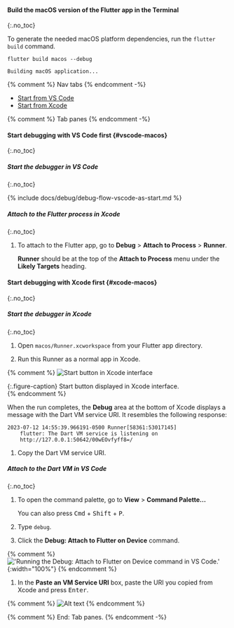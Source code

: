 #### Build the macOS version of the Flutter app in the Terminal
{:.no_toc}

To generate the needed macOS platform dependencies,
run the `flutter build` command.

```console
flutter build macos --debug
```

```console
Building macOS application...
```

{% comment %} Nav tabs {% endcomment -%}
<ul class="nav nav-tabs" id="vscode-to-xcode-macos-setup" role="tablist">
    <li class="nav-item">
        <a class="nav-link active" id="from-vscode-to-xcode-macos-tab" href="#from-vscode-to-xcode-macos" role="tab" aria-controls="from-vscode-to-xcode-macos" aria-selected="true">Start from VS Code</a>
    </li>
    <li class="nav-item">
        <a class="nav-link" id="from-xcode-macos-tab" href="#from-xcode-macos" role="tab" aria-controls="from-xcode-macos" aria-selected="false">Start from Xcode</a>
    </li>
</ul>

{% comment %} Tab panes {% endcomment -%}
<div class="tab-content">

<div class="tab-pane active" id="from-vscode-to-xcode-macos" role="tabpanel" aria-labelledby="from-vscode-to-xcode-macos-tab" markdown="1">

#### Start debugging with VS Code first {#vscode-macos}
{:.no_toc}

##### Start the debugger in VS Code
{:.no_toc}

{% include docs/debug/debug-flow-vscode-as-start.md %}

##### Attach to the Flutter process in Xcode
{:.no_toc}

1. To attach to the Flutter app, go to
   **Debug** <span aria-label="and then">></span>
   **Attach to Process** <span aria-label="and then">></span>
   **Runner**.

   **Runner** should be at the top of the **Attach to Process** menu
   under the **Likely Targets** heading.

</div>

<div class="tab-pane" id="from-xcode-macos" role="tabpanel" aria-labelledby="from-xcode-macos-tab" markdown="1">

#### Start debugging with Xcode first {#xcode-macos}
{:.no_toc}

##### Start the debugger in Xcode
{:.no_toc}

1. Open `macos/Runner.xcworkspace` from your Flutter app directory.

1. Run this Runner as a normal app in Xcode.

{% comment %}
   ![Start button in Xcode interface](/assets/images/docs/testing/debugging/native/xcode/run-app.png)
   <div markdown="1">{:.figure-caption}
   Start button displayed in Xcode interface.
   </div>
{% endcomment %}

   When the run completes, the **Debug** area at the bottom of Xcode displays
   a message with the Dart VM service URI. It resembles the following response:

   ```console
   2023-07-12 14:55:39.966191-0500 Runner[58361:53017145]
       flutter: The Dart VM service is listening on
       http://127.0.0.1:50642/00wEOvfyff8=/
   ```

1. Copy the Dart VM service URI.

##### Attach to the Dart VM in VS Code
{:.no_toc}

1. To open the command palette, go to **View** > **Command Palette...**

   You can also press <kbd>Cmd</kbd> + <kbd>Shift</kbd> + <kbd>P</kbd>.

1. Type `debug`.

1. Click the **Debug: Attach to Flutter on Device** command.

{% comment %}
   !['Running the Debug: Attach to Flutter on Device command in VS Code.'](/assets/images/docs/testing/debugging/vscode-ui/screens/attach-flutter-process-menu.png){:width="100%"}
{% endcomment %}

1. In the **Paste an VM Service URI** box, paste the URI you copied
   from Xcode and press <kbd>Enter</kbd>.

{% comment %}
   ![Alt text](/assets/images/docs/testing/debugging/vscode-ui/screens/vscode-add-attach-uri-filled.png)
{% endcomment %}

</div>
</div>
{% comment %} End: Tab panes. {% endcomment -%}
